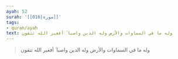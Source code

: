 ```yaml
---
ayah: 52
surah: '[[016|سورة]]'
tags:
- quran/ayah
text: وله ما في السماوات والأرض وله الدين واصبا ۚ أفغير الله تتقون
---
```

> وله ما في السماوات والأرض وله الدين واصبا ۚ أفغير الله تتقون
